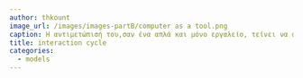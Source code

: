 ```yaml
---
author: thkount
image_url: /images/images-partB/computer as a tool.png
caption: Η αντιμετώπισή του,σαν ένα απλά και μόνο εργαλείο, τείνει να αλλάξει στην εποχή της διάδρασης. 
title: interaction cycle
categories:
  - models
---
```


